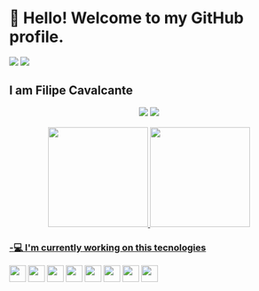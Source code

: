 <!-- ### Hi there 👋

<!--
**lipscheech/lipscheech** is a ✨ _special_ ✨ repository because its `README.md` (this file) appears on your GitHub profile.

Here are some ideas to get you started:

- 🔭 I’m currently working on ...
- 🌱 I’m currently learning ...
- 👯 I’m looking to collaborate on ...
- 🤔 I’m looking for help with ...
- 💬 Ask me about ...
- 📫 How to reach me: ...
- 😄 Pronouns: ...
- ⚡ Fun fact: ...
-->

# 👋 Hello! Welcome to my GitHub profile.

<div>
  <img src="https://komarev.com/ghpvc/?username=lipscheech&color=green"/>
  <img src="https://badges.pufler.dev/commits/yearly/lipscheech"/>
</div>

## I am Filipe Cavalcante


  <div align="center">
    <a href="https://www.linkedin.com/in/lipscheech/" target="_blank"><img src="https://img.shields.io/badge/-LinkedIn-%230077B5?style=for-the-badge&logo=linkedin&logoColor=white" target="_blank"></a> 
    <a href="mailto:cavalcante.filipe97@gmail.com"><img src="https://img.shields.io/badge/-Gmail-%23333?style=for-the-badge&logo=gmail&logoColor=white" target="_blank"></a>
  </div>
&nbsp;
<div align="center">
  <a href="https://github.com/lipscheech">
<!--   <img height="180em" src="https://github-readme-stats.vercel.app/api?username=s7Thiago&show_icons=true&theme=blue-green&include_all_commits=true&count_private=true"/> -->
  <img height="180em" src="https://github-readme-streak-stats.herokuapp.com/?user=lipscheech&theme=blue-green"/>
  <img height="180em" src="https://github-readme-stats.vercel.app/api/top-langs/?username=lipscheech&layout=compact&langs_count=7&theme=blue-green"/>
</div>

### -💻 I'm currently working on this tecnologies
  <div align="center" style="display: inline-block">
            <img src="https://cdn.jsdelivr.net/gh/devicons/devicon/icons/java/java-original.svg" height=30 width=30 />
            <img src="https://cdn.jsdelivr.net/gh/devicons/devicon/icons/spring/spring-plain-wordmark.svg" height=30 width=30 />
            <img src="https://cdn.jsdelivr.net/gh/devicons/devicon/icons/angularjs/angularjs-original.svg" height=30 width=30 />
            <img src="https://cdn.jsdelivr.net/gh/devicons/devicon/icons/javascript/javascript-plain.svg" height=30 width=30 />
            <img src="https://cdn.jsdelivr.net/gh/devicons/devicon/icons/typescript/typescript-plain.svg" height=30 width=30/>
            <img src="https://cdn.jsdelivr.net/gh/devicons/devicon/icons/bootstrap/bootstrap-original.svg" height=30 width=30 />
            <img src="https://cdn.jsdelivr.net/gh/devicons/devicon/icons/html5/html5-plain-wordmark.svg" height=30 width=30 />
            <img src="https://cdn.jsdelivr.net/gh/devicons/devicon/icons/css3/css3-plain-wordmark.svg" height=30 width=30 />
          
  </div>

